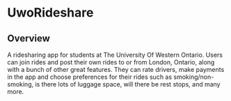 # UwoRideshare

## Overview

A ridesharing app for students at The University Of Western Ontario.  Users can join rides and post their own rides to or from London, Ontario, along with a bunch of other great features.  They can rate drivers, make payments in the app and choose preferences for their rides such as smoking/non-smoking, is there lots of luggage space, will there be rest stops, and many more.


